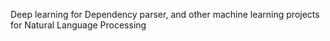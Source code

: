Deep learning for Dependency parser, and other machine learning projects for Natural Language Processing
